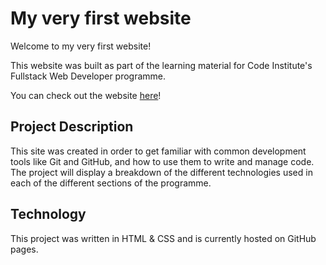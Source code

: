 # My very first website

Welcome to my very first website!

This website was built as part of the learning material for Code Institute's Fullstack Web Developer programme.

You can check out the website [here](https://s-batish.github.io/my-full-template/index.html)!

## Project Description

This site was created in order to get familiar with common development tools like Git and GitHub, and how to use them to write and manage code. The project will display a breakdown of the different technologies used in each of the different sections of the programme.

## Technology

This project was written in HTML & CSS and is currently hosted on GitHub pages.